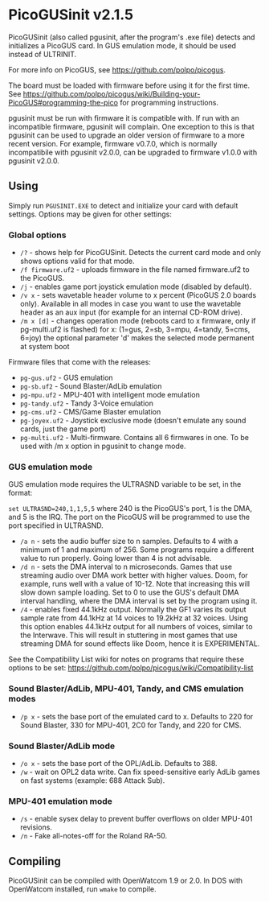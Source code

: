 # PicoGUSinit v2.1.5

PicoGUSinit (also called pgusinit, after the program's .exe file) detects and
initializes a PicoGUS card. In GUS emulation mode, it should be used instead of
ULTRINIT.

For more info on PicoGUS, see https://github.com/polpo/picogus.

The board must be loaded with firmware before using it for the first time. See
https://github.com/polpo/picogus/wiki/Building-your-PicoGUS#programming-the-pico
for programming instructions.

pgusinit must be run with firmware it is compatible with. If run with an
incompatible firmware, pgusinit will complain. One exception to this is that
pgusinit can be used to upgrade an older version of firmware to a more recent
version. For example, firmware v0.7.0, which is normally incompatibile with
pgusinit v2.0.0, can be upgraded to firmware v1.0.0 with pgusinit v2.0.0.

## Using

Simply run `PGUSINIT.EXE` to detect and initialize your card with default
settings. Options may be given for other settings:

### Global options

* `/?` - shows help for PicoGUSinit. Detects the current card mode and only
  shows options valid for that mode.
* `/f firmware.uf2` - uploads firmware in the file named firmware.uf2 to the
  PicoGUS.
* `/j` - enables game port joystick emulation mode (disabled by default).
* `/v x` - sets wavetable header volume to x percent (PicoGUS 2.0 boards only).
  Available in all modes in case you want to use the wavetable header as an aux
  input (for example for an internal CD-ROM drive).
* `/m x [d]` - changes operation mode (reboots card to x firmware, only if 
   pg-multi.uf2 is flashed) for x: (1=gus, 2=sb, 3=mpu, 4=tandy, 5=cms, 6=joy)
   the optional parameter 'd' makes the selected mode permanent at system boot

Firmware files that come with the releases:

* `pg-gus.uf2` - GUS emulation
* `pg-sb.uf2` - Sound Blaster/AdLib emulation
* `pg-mpu.uf2` - MPU-401 with intelligent mode emulation
* `pg-tandy.uf2` - Tandy 3-Voice emulation
* `pg-cms.uf2` - CMS/Game Blaster emulation
* `pg-joyex.uf2` - Joystick exclusive mode (doesn't emulate any sound cards,
  just the game port)
* `pg-multi.uf2` - Multi-firmware. Contains all 6 firmwares in one. To be used
  with /m x option in pgusinit to change mode.

### GUS emulation mode

GUS emulation mode requires the ULTRASND variable to be set, in the format:

`set ULTRASND=240,1,1,5,5` where 240 is the PicoGUS's port, 1 is the DMA, and 5
is the IRQ. The port on the PicoGUS will be programmed to use the port
specified in ULTRASND.

* `/a n` - sets the audio buffer size to n samples. Defaults to 4 with a
  minimum of 1 and maximum of 256. Some programs require a different value to
  run properly. Going lower than 4 is not advisable.
* `/d n` - sets the DMA interval to n microseconds. Games that use streaming
  audio over DMA work better with higher values. Doom, for example, runs well
  with a value of 10-12. Note that increasing this will slow down sample
  loading. Set to 0 to use the GUS's default DMA interval handling, where the
  DMA interval is set by the program using it.
* `/4` - enables fixed 44.1kHz output. Normally the GF1 varies its output
  sample rate from 44.1kHz at 14 voices to 19.2kHz at 32 voices. Using this
  option enables 44.1kHz output for all numbers of voices, similar to the
  Interwave. This will result in stuttering in most games that use streaming DMA
  for sound effects like Doom, hence it is EXPERIMENTAL.

See the Compatibility List wiki for notes on programs that require these
options to be set: https://github.com/polpo/picogus/wiki/Compatibility-list

### Sound Blaster/AdLib, MPU-401, Tandy, and CMS emulation modes

* `/p x` - sets the base port of the emulated card to x. Defaults to 220 for
  Sound Blaster, 330 for MPU-401, 2C0 for Tandy, and 220 for CMS.

### Sound Blaster/AdLib mode

* `/o x` - sets the base port of the OPL/AdLib. Defaults to 388.
* `/w` - wait on OPL2 data write. Can fix speed-sensitive early AdLib games on
  fast systems (example: 688 Attack Sub).

### MPU-401 emulation mode

* `/s` - enable sysex delay to prevent buffer overflows on older MPU-401
  revisions.
* `/n` - Fake all-notes-off for the Roland RA-50.

## Compiling

PicoGUSinit can be compiled with OpenWatcom 1.9 or 2.0. In DOS with OpenWatcom
installed, run `wmake` to compile.
